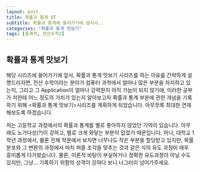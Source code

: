 ```yaml
---
layout: post
title: 확률과 통계 OT
subtitle: 확률과 통계에 들어가기에 앞서서..
categories: "확률과 통계 맛보기"
tags: [통계학, 전산수학2]
---
```


확률과 통계 맛보기
------------

해당 시리즈에 들어가기에 앞서, 확률과 통계 맛보기 시리즈를 하는 이유를 간략하게 설명드리자면, 
전산 수학이라는 분야가 컴퓨터 과학에서 얼마나 많은 부분을 차지하고 있는지, 
그리고 그 Application이 얼마나 강력한지 아직 가늠이 되지 않기에, 
이러한 공부가 저한테 어느 정도의 가치가 있는지 알아보고자
확률과 통계 부분에 관한 개념을 기록하기 위해 <확률과 통계 맛보기>시리즈를 계획하게 되었습니다. 
아무쪼록 최대한 연재해보도록 하겠습니다.

저는 고등학교 과정에서의 확률과 통계를 별로 좋아하지 않았던 기억이 있습니다. 
아무래도 노가다성(?)이 강하고, 별로 크게 와닿는 부분이 없었기 때문입니다. 
허나, 대학교 1학년 과정에서, 물론 전체 학문에서 보자면 너무나도 작은 부분을 할당받고 있지만,
확률 분포와 그 변환의 과정에서 마치 퍼즐 조각을 맞추는 것과 같은 식의 유도 과정이 매우 흥미롭게 다가왔습니다. 
물론, 이론적 바탕이 부실하거나 정확한 유도과정이 아닐 수도 있지만, 
그냥... 기록하기 위함의 성격이 강하다 보니 너그러이 넘어가주세요.  
